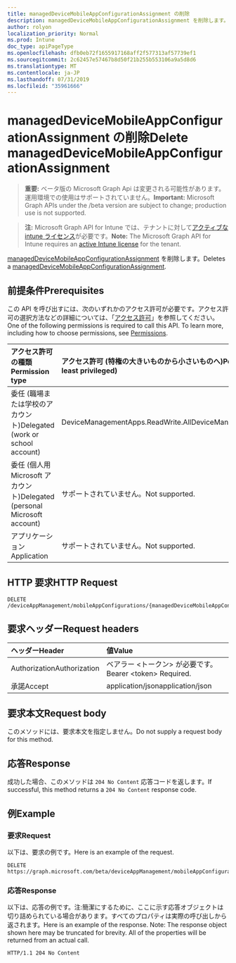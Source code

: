 ```yaml
---
title: managedDeviceMobileAppConfigurationAssignment の削除
description: managedDeviceMobileAppConfigurationAssignment を削除します。
author: rolyon
localization_priority: Normal
ms.prod: Intune
doc_type: apiPageType
ms.openlocfilehash: dfb0eb72f1655917168aff2f577313af57739ef1
ms.sourcegitcommit: 2c62457e57467b8d50f21b255b553106a9a5d8d6
ms.translationtype: MT
ms.contentlocale: ja-JP
ms.lasthandoff: 07/31/2019
ms.locfileid: "35961666"
---
```

# <a name="delete-manageddevicemobileappconfigurationassignment"></a><span data-ttu-id="ebcff-103">managedDeviceMobileAppConfigurationAssignment の削除</span><span class="sxs-lookup"><span data-stu-id="ebcff-103">Delete managedDeviceMobileAppConfigurationAssignment</span></span>

> <span data-ttu-id="ebcff-104">**重要:** ベータ版の Microsoft Graph Api は変更される可能性があります。運用環境での使用はサポートされていません。</span><span class="sxs-lookup"><span data-stu-id="ebcff-104">**Important:** Microsoft Graph APIs under the /beta version are subject to change; production use is not supported.</span></span>

> <span data-ttu-id="ebcff-105">**注:** Microsoft Graph API for Intune では、テナントに対して[アクティブな intune ライセンス](https://go.microsoft.com/fwlink/?linkid=839381)が必要です。</span><span class="sxs-lookup"><span data-stu-id="ebcff-105">**Note:** The Microsoft Graph API for Intune requires an [active Intune license](https://go.microsoft.com/fwlink/?linkid=839381) for the tenant.</span></span>

<span data-ttu-id="ebcff-106">[managedDeviceMobileAppConfigurationAssignment](../resources/intune-apps-manageddevicemobileappconfigurationassignment.md) を削除します。</span><span class="sxs-lookup"><span data-stu-id="ebcff-106">Deletes a [managedDeviceMobileAppConfigurationAssignment](../resources/intune-apps-manageddevicemobileappconfigurationassignment.md).</span></span>

## <a name="prerequisites"></a><span data-ttu-id="ebcff-107">前提条件</span><span class="sxs-lookup"><span data-stu-id="ebcff-107">Prerequisites</span></span>
<span data-ttu-id="ebcff-p101">この API を呼び出すには、次のいずれかのアクセス許可が必要です。アクセス許可の選択方法などの詳細については、「[アクセス許可](/graph/permissions-reference)」を参照してください。</span><span class="sxs-lookup"><span data-stu-id="ebcff-p101">One of the following permissions is required to call this API. To learn more, including how to choose permissions, see [Permissions](/graph/permissions-reference).</span></span>

|<span data-ttu-id="ebcff-110">アクセス許可の種類</span><span class="sxs-lookup"><span data-stu-id="ebcff-110">Permission type</span></span>|<span data-ttu-id="ebcff-111">アクセス許可 (特権の大きいものから小さいものへ)</span><span class="sxs-lookup"><span data-stu-id="ebcff-111">Permissions (from most to least privileged)</span></span>|
|:---|:---|
|<span data-ttu-id="ebcff-112">委任 (職場または学校のアカウント)</span><span class="sxs-lookup"><span data-stu-id="ebcff-112">Delegated (work or school account)</span></span>|<span data-ttu-id="ebcff-113">DeviceManagementApps.ReadWrite.All</span><span class="sxs-lookup"><span data-stu-id="ebcff-113">DeviceManagementApps.ReadWrite.All</span></span>|
|<span data-ttu-id="ebcff-114">委任 (個人用 Microsoft アカウント)</span><span class="sxs-lookup"><span data-stu-id="ebcff-114">Delegated (personal Microsoft account)</span></span>|<span data-ttu-id="ebcff-115">サポートされていません。</span><span class="sxs-lookup"><span data-stu-id="ebcff-115">Not supported.</span></span>|
|<span data-ttu-id="ebcff-116">アプリケーション</span><span class="sxs-lookup"><span data-stu-id="ebcff-116">Application</span></span>|<span data-ttu-id="ebcff-117">サポートされていません。</span><span class="sxs-lookup"><span data-stu-id="ebcff-117">Not supported.</span></span>|

## <a name="http-request"></a><span data-ttu-id="ebcff-118">HTTP 要求</span><span class="sxs-lookup"><span data-stu-id="ebcff-118">HTTP Request</span></span>
<!-- {
  "blockType": "ignored"
}
-->
``` http
DELETE /deviceAppManagement/mobileAppConfigurations/{managedDeviceMobileAppConfigurationId}/assignments/{managedDeviceMobileAppConfigurationAssignmentId}
```

## <a name="request-headers"></a><span data-ttu-id="ebcff-119">要求ヘッダー</span><span class="sxs-lookup"><span data-stu-id="ebcff-119">Request headers</span></span>
|<span data-ttu-id="ebcff-120">ヘッダー</span><span class="sxs-lookup"><span data-stu-id="ebcff-120">Header</span></span>|<span data-ttu-id="ebcff-121">値</span><span class="sxs-lookup"><span data-stu-id="ebcff-121">Value</span></span>|
|:---|:---|
|<span data-ttu-id="ebcff-122">Authorization</span><span class="sxs-lookup"><span data-stu-id="ebcff-122">Authorization</span></span>|<span data-ttu-id="ebcff-123">ベアラー &lt;トークン&gt; が必要です。</span><span class="sxs-lookup"><span data-stu-id="ebcff-123">Bearer &lt;token&gt; Required.</span></span>|
|<span data-ttu-id="ebcff-124">承諾</span><span class="sxs-lookup"><span data-stu-id="ebcff-124">Accept</span></span>|<span data-ttu-id="ebcff-125">application/json</span><span class="sxs-lookup"><span data-stu-id="ebcff-125">application/json</span></span>|

## <a name="request-body"></a><span data-ttu-id="ebcff-126">要求本文</span><span class="sxs-lookup"><span data-stu-id="ebcff-126">Request body</span></span>
<span data-ttu-id="ebcff-127">このメソッドには、要求本文を指定しません。</span><span class="sxs-lookup"><span data-stu-id="ebcff-127">Do not supply a request body for this method.</span></span>

## <a name="response"></a><span data-ttu-id="ebcff-128">応答</span><span class="sxs-lookup"><span data-stu-id="ebcff-128">Response</span></span>
<span data-ttu-id="ebcff-129">成功した場合、このメソッドは `204 No Content` 応答コードを返します。</span><span class="sxs-lookup"><span data-stu-id="ebcff-129">If successful, this method returns a `204 No Content` response code.</span></span>

## <a name="example"></a><span data-ttu-id="ebcff-130">例</span><span class="sxs-lookup"><span data-stu-id="ebcff-130">Example</span></span>

### <a name="request"></a><span data-ttu-id="ebcff-131">要求</span><span class="sxs-lookup"><span data-stu-id="ebcff-131">Request</span></span>
<span data-ttu-id="ebcff-132">以下は、要求の例です。</span><span class="sxs-lookup"><span data-stu-id="ebcff-132">Here is an example of the request.</span></span>
``` http
DELETE https://graph.microsoft.com/beta/deviceAppManagement/mobileAppConfigurations/{managedDeviceMobileAppConfigurationId}/assignments/{managedDeviceMobileAppConfigurationAssignmentId}
```

### <a name="response"></a><span data-ttu-id="ebcff-133">応答</span><span class="sxs-lookup"><span data-stu-id="ebcff-133">Response</span></span>
<span data-ttu-id="ebcff-p102">以下は、応答の例です。注:簡潔にするために、ここに示す応答オブジェクトは切り詰められている場合があります。すべてのプロパティは実際の呼び出しから返されます。</span><span class="sxs-lookup"><span data-stu-id="ebcff-p102">Here is an example of the response. Note: The response object shown here may be truncated for brevity. All of the properties will be returned from an actual call.</span></span>
``` http
HTTP/1.1 204 No Content
```





